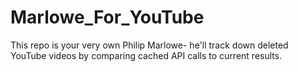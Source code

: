 # Marlowe_For_YouTube

This repo is your very own Philip Marlowe- he'll track down deleted YouTube videos by comparing cached API calls to current results.
